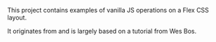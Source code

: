 This project contains examples of vanilla JS operations on a Flex CSS layout. 

It originates from and is largely based on a tutorial from Wes Bos.
